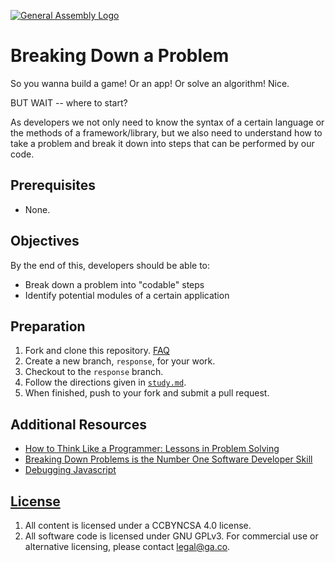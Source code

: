 [![General Assembly Logo](https://camo.githubusercontent.com/1a91b05b8f4d44b5bbfb83abac2b0996d8e26c92/687474703a2f2f692e696d6775722e636f6d2f6b6538555354712e706e67)](https://generalassemb.ly/education/web-development-immersive)

# Breaking Down a Problem

So you wanna build a game! Or an app! Or solve an algorithm! Nice.

BUT WAIT -- where to start?

As developers we not only need to know the syntax of a certain language or the
methods of a framework/library, but we also need to understand how to take a
problem and break it down into steps that can be performed by our code.

## Prerequisites

- None.

## Objectives

By the end of this, developers should be able to:

- Break down a problem into "codable" steps
- Identify potential modules of a certain application

## Preparation

1. Fork and clone this repository.
 [FAQ](https://git.generalassemb.ly/ga-wdi-boston/meta/wiki/ForkAndClone)
1. Create a new branch, `response`, for your work.
1. Checkout to the `response` branch.
1. Follow the directions given in [`study.md`](study.md).
1. When finished, push to your fork and submit a pull request.

## Additional Resources

- [How to Think Like a Programmer: Lessons in Problem Solving](https://www.freecodecamp.org/news/how-to-think-like-a-programmer-lessons-in-problem-solving-d1d8bf1de7d2/)
- [Breaking Down Problems is the Number One Software Developer Skill](https://nickjanetakis.com/blog/breaking-down-problems-is-the-number-1-software-developer-skill)
- [Debugging Javascript](https://www.youtube.com/watch?v=H0XScE08hy8)

## [License](LICENSE)

1.  All content is licensed under a CC­BY­NC­SA 4.0 license.
1.  All software code is licensed under GNU GPLv3. For commercial use or
    alternative licensing, please contact legal@ga.co.
